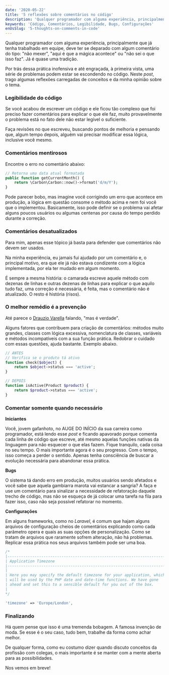```yaml
---
date: '2020-05-22'
title: '5 reflexões sobre comentários no código'
description: 'Qualquer programador com alguma experiência, principalmente que já tenha trabalhado em equipe, deve ter se deparado com algum comentário do tipo: "não mexer", "aqui é que a mágica acontece" ou "não sei o que isso faz".'
keywords: 'Código, Comentários, Legibilidade, Bugs, Configurações'
enUsSlug: '5-thoughts-on-comments-in-code'
---
```


Qualquer programador com alguma experiência, principalmente que já tenha trabalhado em equipe, deve ter se deparado com
algum comentário do tipo: "não mexer", "aqui é que a mágica acontece" ou "não sei o que isso faz". Já é quase uma
tradição.

Por trás dessa prática inofensiva e até engraçada, à primeira vista, uma série de problemas podem estar se escondendo no
código. Neste _post_, trago algumas reflexões carregadas de conceitos e da minha opinião sobre o tema.

### Legibilidade do código

Se você acabou de escrever um código e ele ficou tão complexo que foi preciso fazer comentários para explicar o que ele
faz, muito provavelmente o problema está no fato dele não estar legível o suficiente.

Faça revisões no que escreveu, buscando pontos de melhoria e pensando que, algum tempo depois, alguém vai precisar
modificar essa lógica, inclusive você mesmo.

### Comentários mentirosos

Encontre o erro no comentário abaixo:

```php
// Retorna uma data atual formatada
public function getCurrentMonth() {
    return \Carbon\Carbon::now()->format('d/m/Y');
}
```

Pode parecer bobo, mas imagine você corrigindo um erro que acontece em produção, a lógica em questão consome o método
acima e nem foi você que o implementou. Basicamente, isso pode definir se o problema vai afetar alguns poucos usuários
ou algumas centenas por causa do tempo perdido durante a correção.

### Comentários desatualizados

Para mim, apenas esse tópico já basta para defender que comentários não devem ser usados.

Na minha experiência, eu jamais fui ajudado por um comentário e, o principal motivo, era que ele já não estava
condizente com a lógica implementada, por ela ter mudado em algum momento.

É sempre a mesma história: o camarada escreve aquele método com dezenas de linhas e outras dezenas de linhas para
explicar o que aquilo tudo faz, uma correção é necessária, é feita, mas o comentário não é atualizado. O resto é
história (risos).

### O melhor remédio é a prevenção

Até parece o [Drauzio Varella](https://pt.wikipedia.org/wiki/Drauzio_Varella) falando, "mas é verdade".

Alguns fatores que contribuem para criação de comentários: métodos muito grandes, classes com lógica excessiva,
nomenclatura de classes, variáveis e métodos incompatíveis com a sua função prática. Redobrar o cuidado com essas
questões, ajuda bastante. Exemplo abaixo.

```php
// ANTES
// Verifica se o produto tá ativo
function check($object) {
    return $object->status === 'active';
}

// DEPOIS
function isActive(Product $product) {
    return $product->status === 'active';
}
```

### Comentar somente quando necessário

**Iniciantes**

Você, jovem gafanhoto, no AUGE DO INÍCIO da sua carreira como programador, está lendo esse _post_ e ficando apavorado
porque comenta cada linha de código que escreve, até mesmo aquelas funções nativas da linguagem para não esquecer o que
elas fazem. Fique tranquilo, cada coisa no seu tempo. O mais importante agora é o seu progresso. Com o tempo, isso
começa a perder o sentido. Apenas tenha consciência de buscar a evolução necessária para abandonar essa prática.

**Bugs**

O sistema tá dando erro em produção, muitos usuários sendo afetados e você sabe que aquela gambiarra marota vai estancar
a sangria? A faça e use um comentário para sinalizar a necessidade de refatoração daquele trecho de código, mas não se
esqueça de já colocar uma tarefa na fila para fazer isso, caso não seja possível refatorar no momento.

**Configurações**

Em alguns frameworks, como no _Laravel_, é comum que hajam alguns arquivos de configuração cheios de comentários
explicando como cada parâmetro opera e quais as suas opções de personalização. Como se tratam de arquivos que raramente
sofrem alteração, não há problemas. Replicar essa prática nos seus arquivos também pode ser uma boa.

```php
/*
|--------------------------------------------------------------------------
| Application Timezone
|--------------------------------------------------------------------------
|
| Here you may specify the default timezone for your application, which
| will be used by the PHP date and date-time functions. We have gone
| ahead and set this to a sensible default for you out of the box.
|
*/

'timezone' => 'Europe/London',
```

### Finalizando

Há quem pense que isso é uma tremenda bobagem. A famosa invenção de moda. Se esse é o seu caso, tudo bem, trabalhe da
forma como achar melhor.

De qualquer forma, como eu costumo dizer quando discuto conceitos da profissão com colegas, o mais importante é se
manter com a mente aberta para as possibilidades.

Nos vemos em breve!
